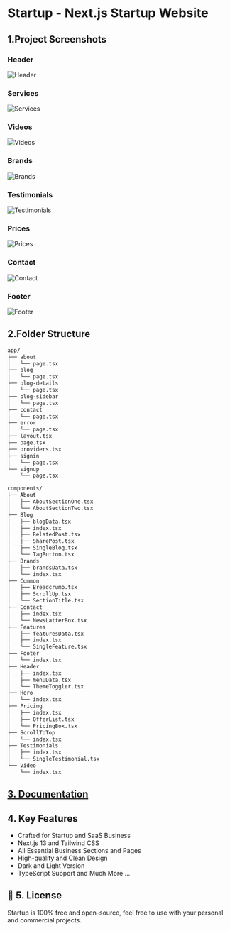 # Startup - Next.js Startup Website

## 1.Project Screenshots

### Header
![Header](public/Screenshots/header.png)
### Services
![Services](public/Screenshots/header.png)
### Videos
![Videos](public/Screenshots/videos.png)
### Brands
![Brands](public/Screenshots/brands.png)
### Testimonials
![Testimonials](public/Screenshots/Testimonials.png)
### Prices
![Prices](public/Screenshots/prices.png)
### Contact
![Contact](public/Screenshots/contact.png)
### Footer
![Footer](public/Screenshots/contact.png)

## 2.Folder Structure 

```bash
app/
├── about
│   └── page.tsx
├── blog
│   └── page.tsx
├── blog-details
│   └── page.tsx
├── blog-sidebar
│   └── page.tsx
├── contact
│   └── page.tsx
├── error
│   └── page.tsx
├── layout.tsx
├── page.tsx
├── providers.tsx
├── signin
│   └── page.tsx
└── signup
    └── page.tsx

components/
├── About
│   ├── AboutSectionOne.tsx
│   └── AboutSectionTwo.tsx
├── Blog
│   ├── blogData.tsx
│   ├── index.tsx
│   ├── RelatedPost.tsx
│   ├── SharePost.tsx
│   ├── SingleBlog.tsx
│   └── TagButton.tsx
├── Brands
│   ├── brandsData.tsx
│   └── index.tsx
├── Common
│   ├── Breadcrumb.tsx
│   ├── ScrollUp.tsx
│   └── SectionTitle.tsx
├── Contact
│   ├── index.tsx
│   └── NewsLatterBox.tsx
├── Features
│   ├── featuresData.tsx
│   ├── index.tsx
│   └── SingleFeature.tsx
├── Footer
│   └── index.tsx
├── Header
│   ├── index.tsx
│   ├── menuData.tsx
│   └── ThemeToggler.tsx
├── Hero
│   └── index.tsx
├── Pricing
│   ├── index.tsx
│   ├── OfferList.tsx
│   └── PricingBox.tsx
├── ScrollToTop
│   └── index.tsx
├── Testimonials
│   ├── index.tsx
│   └── SingleTestimonial.tsx
└── Video
    └── index.tsx

```
## [3. Documentation](https://nextjstemplates.com/docs)

## 4. Key Features
- Crafted for Startup and SaaS Business
- Next.js 13 and Tailwind CSS
- All Essential Business Sections and Pages
- High-quality and Clean Design
- Dark and Light Version
- TypeScript Support
and Much More ...

## 📄 5. License
Startup is 100% free and open-source, feel free to use with your personal and commercial projects.
